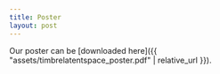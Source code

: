 ```yaml
---
title: Poster
layout: post
---
```


Our poster can be [downloaded here]({{ "assets/timbrelatentspace_poster.pdf" | relative_url }}).